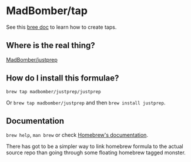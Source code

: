 # MadBomber/tap

See this [bree doc](https://brew.sh/2020/11/18/homebrew-tap-with-bottles-uploaded-to-github-releases/) to learn how to create taps.


## Where is the real thing?

[MadBomber/justprep](http://github.com/MadBomber/justprep)

## How do I install this formulae?

`brew tap madbomber/justprep/justprep`

Or `brew tap madbomber/justprep` and then `brew install justprep`.

## Documentation

`brew help`, `man brew` or check [Homebrew's documentation](https://docs.brew.sh).

There has got to be a simpler way to link homebrew formula to the actual source repo than going through some floating homebrew tagged monster.
